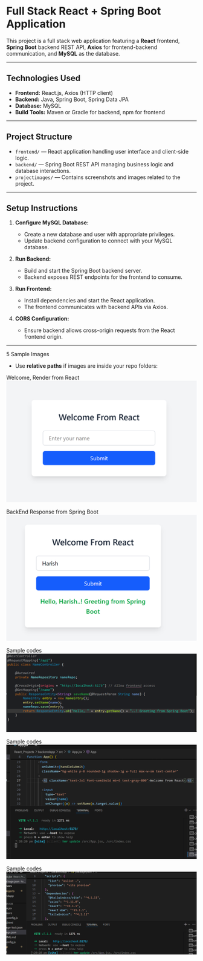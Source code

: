 # Full Stack React + Spring Boot Application

This project is a full stack web application featuring a **React** frontend, **Spring Boot** backend REST API, **Axios** for frontend-backend communication, and **MySQL** as the database.

---

## Technologies Used

- **Frontend:** React.js, Axios (HTTP client)
- **Backend:** Java, Spring Boot, Spring Data JPA
- **Database:** MySQL
- **Build Tools:** Maven or Gradle for backend, npm for frontend

---

## Project Structure

- `frontend/` — React application handling user interface and client-side logic.
- `backend/` — Spring Boot REST API managing business logic and database interactions.
- `projectimages/` — Contains screenshots and images related to the project.

---

## Setup Instructions

1. **Configure MySQL Database:**

   - Create a new database and user with appropriate privileges.
   - Update backend configuration to connect with your MySQL database.

2. **Run Backend:**

   - Build and start the Spring Boot backend server.
   - Backend exposes REST endpoints for the frontend to consume.

3. **Run Frontend:**

   - Install dependencies and start the React application.
   - The frontend communicates with backend APIs via Axios.

4. **CORS Configuration:**

   - Ensure backend allows cross-origin requests from the React frontend origin.

---
5 Sample Images

- Use **relative paths** if images are inside your repo folders:

Welcome, Render from React  
![React Render](Images/welcome.png)  

BackEnd Response from Spring Boot  
![Backend Response](Images/backend.png)  

Sample codes  
![Sample Codes 1](Images/list1.png)  

Sample codes  
![Sample Codes 2](Images/list2.png)  

Sample codes  
![Sample Codes 3](Images/list3.png)  


